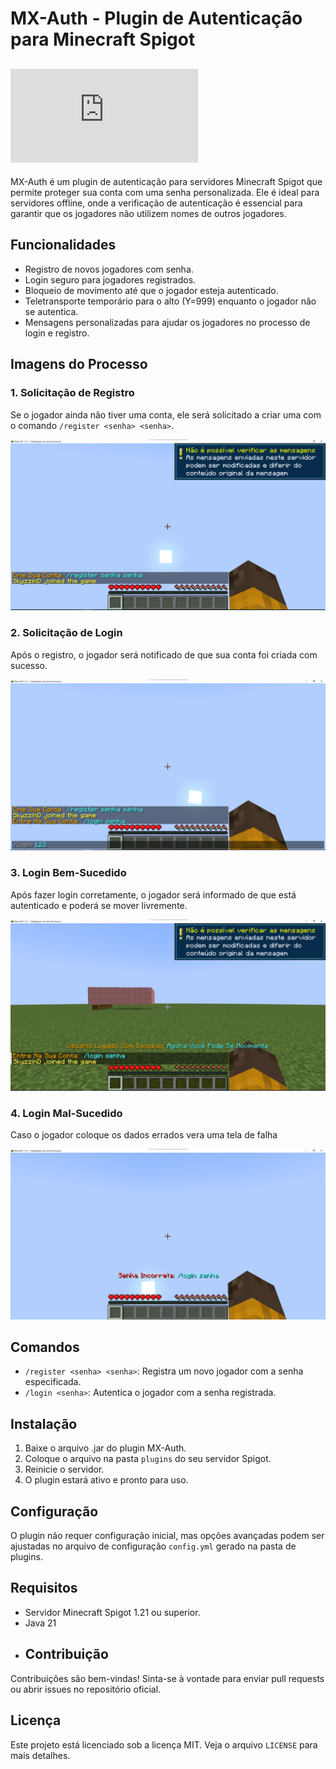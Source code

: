 # MX-Auth - Plugin de Autenticação para Minecraft Spigot
## ![Click Aqui Para Baixar](https://github.com/skyzzin/MX-Auth/raw/refs/heads/master/MX-AUTH.jar)
MX-Auth é um plugin de autenticação para servidores Minecraft Spigot que permite proteger sua conta com uma senha personalizada. Ele é ideal para servidores offline, onde a verificação de autenticação é essencial para garantir que os jogadores não utilizem nomes de outros jogadores.

## Funcionalidades

- Registro de novos jogadores com senha.
- Login seguro para jogadores registrados.
- Bloqueio de movimento até que o jogador esteja autenticado.
- Teletransporte temporário para o alto (Y=999) enquanto o jogador não se autentica.
- Mensagens personalizadas para ajudar os jogadores no processo de login e registro.

## Imagens do Processo

### 1. Solicitação de Registro
Se o jogador ainda não tiver uma conta, ele será solicitado a criar uma com o comando `/register <senha> <senha>`.

![Solicitação de Registro](https://github.com/skyzzin/MX-Auth/blob/master/readme_files/1.webp)

### 2.  Solicitação de Login
Após o registro, o jogador será notificado de que sua conta foi criada com sucesso.

![Registro Bem-Sucedido](https://github.com/skyzzin/MX-Auth/blob/master/readme_files/2.webp)

### 3. Login Bem-Sucedido
Após fazer login corretamente, o jogador será informado de que está autenticado e poderá se mover livremente.

![Login Bem-Sucedido](https://github.com/skyzzin/MX-Auth/blob/master/readme_files/4.webp)

### 4. Login Mal-Sucedido
Caso o jogador coloque os dados errados vera uma tela de falha

![Jogador Autenticado](https://github.com/skyzzin/MX-Auth/blob/master/readme_files/6.webp)



## Comandos

- `/register <senha> <senha>`: Registra um novo jogador com a senha especificada.
- `/login <senha>`: Autentica o jogador com a senha registrada.

## Instalação

1. Baixe o arquivo .jar do plugin MX-Auth.
2. Coloque o arquivo na pasta `plugins` do seu servidor Spigot.
3. Reinicie o servidor.
4. O plugin estará ativo e pronto para uso.

## Configuração

O plugin não requer configuração inicial, mas opções avançadas podem ser ajustadas no arquivo de configuração `config.yml` gerado na pasta de plugins.

## Requisitos

- Servidor Minecraft Spigot 1.21 ou superior.
- Java 21
- ## Contribuição

Contribuições são bem-vindas! Sinta-se à vontade para enviar pull requests ou abrir issues no repositório oficial.

## Licença

Este projeto está licenciado sob a licença MIT. Veja o arquivo `LICENSE` para mais detalhes.
